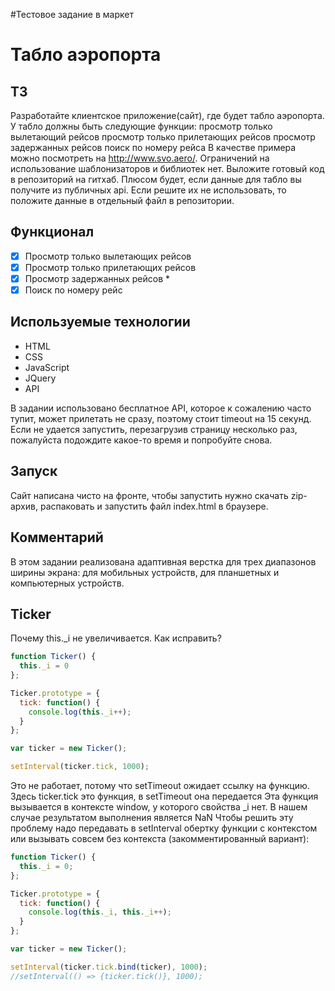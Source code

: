 #Тестовое задание в маркет

# Табло аэропорта

## ТЗ

Разработайте клиентское приложение(сайт), где будет табло аэропорта.
У табло должны быть следующие функции:
просмотр только вылетающий рейсов
просмотр только прилетающих рейсов
просмотр задержанных рейсов
поиск по номеру рейса
В качестве примера можно посмотреть на http://www.svo.aero/.
Ограничений на использование шаблонизаторов и библиотек нет.
Выложите готовый код в репозиторий на гитхаб.
Плюсом будет, если данные для табло вы получите из публичных api. Если решите их не использовать,
то положите данные в отдельный файл в репозитории.

## Функционал

* [X] Просмотр только вылетающих рейсов
* [X] Просмотр только прилетающих рейсов
* [X] Просмотр задержанных рейсов *
* [X] Поиск по номеру рейс

## Используемые технологии

* HTML
* CSS
* JavaScript 
* JQuery
* API

В задании использовано бесплатное API, которое к сожалению часто тупит, может прилетать не сразу, поэтому стоит timeout на 15 секунд. Если не удается запустить, перезагрузив страницу несколько раз, пожалуйста подождите какое-то время и попробуйте снова.

## Запуск
Сайт написана чисто на фронте, чтобы запустить нужно скачать zip-архив, распаковать и запустить файл index.html в браузере.

## Комментарий
В этом задании реализована адаптивная верстка для трех диапазонов ширины экрана: для мобильных устройств, для планшетных и компьютерных устройств. 

## Ticker
Почему this._i не увеличивается. Как исправить?
```js
function Ticker() {
  this._i = 0
};

Ticker.prototype = {
  tick: function() {
    console.log(this._i++);
  }
};

var ticker = new Ticker();

setInterval(ticker.tick, 1000);
```

Это не работает, потому что setTimeout ожидает ссылку на функцию. Здесь ticker.tick это функция, в setTimeout она передается  Эта функция вызывается в контексте window, у которого свойства _i нет. В нашем случае результатом выполнения является NaN
Чтобы решить эту проблему надо передавать в setInterval обертку функции с контекстом или вызывать совсем без контекста (закомментированный вариант):
```js
function Ticker() {
  this._i = 0;
};

Ticker.prototype = {
  tick: function() {
    console.log(this._i, this._i++);
  }
};

var ticker = new Ticker();

setInterval(ticker.tick.bind(ticker), 1000);
//setInterval(() => {ticker.tick()}, 1000);
````
